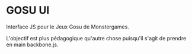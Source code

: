 # GOSU UI

Interface JS pour le Jeux Gosu de Monstergames.

L'objectif est plus pédagogique qu'autre chose puisqu'il s'agit de prendre en main backbone.js.
